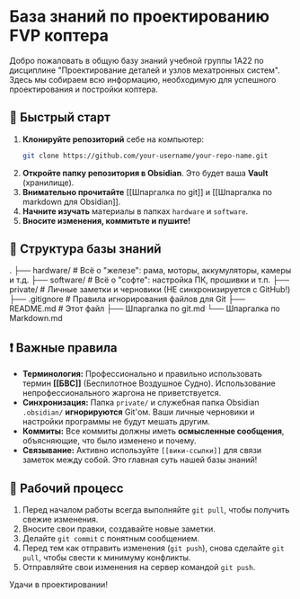 # База знаний по проектированию FVP коптера

Добро пожаловать в общую базу знаний учебной группы 1А22 по дисциплине "Проектирование деталей и узлов мехатронных систем". Здесь мы собираем всю информацию, необходимую для успешного проектирования и постройки коптера.

## 🚀 Быстрый старт

1.  **Клонируйте репозиторий** себе на компьютер:
    ```bash
    git clone https://github.com/your-username/your-repo-name.git
    ```
2.  **Откройте папку репозитория в Obsidian**. Это будет ваша **Vault** (хранилище).
3.  **Внимательно прочитайте** [[Шпаргалка по git]] и [[Шпаргалка по markdown для Obsidian]].
4.  **Начните изучать** материалы в папках `hardware` и `software`.
5.  **Вносите изменения, коммитьте и пушите!**

## 📁 Структура базы знаний
.
├── hardware/ # Всё о "железе": рама, моторы, аккумуляторы, камеры и т.д.
├── software/ # Всё о "софте": настройка ПК, прошивки и т.п.
├── private/ # Личные заметки и черновики (НЕ синхронизируется с GitHub!)
├── .gitignore # Правила игнорирования файлов для Git
├── README.md # Этот файл
├── Шпаргалка по git.md
└── Шпаргалка по Markdown.md


## ❗ Важные правила

*   **Терминология:** Профессионально и правильно использовать термин **[[БВС]]** (Беспилотное Воздушное Судно). Использование непрофессионального жаргона не приветствуется.
*   **Синхронизация:** Папка `private/` и служебная папка Obsidian `.obsidian/` **игнорируются** Git'ом. Ваши личные черновики и настройки программы не будут мешать другим.
*   **Коммиты:** Все коммиты должны иметь **осмысленные сообщения**, объясняющие, что было изменено и почему.
*   **Связывание:** Активно используйте `[[вики-ссылки]]` для связи заметок между собой. Это главная суть нашей базы знаний!

## 👥 Рабочий процесс

1.  Перед началом работы всегда выполняйте `git pull`, чтобы получить свежие изменения.
2.  Вносите свои правки, создавайте новые заметки.
3.  Делайте `git commit` с понятным сообщением.
4.  Перед тем как отправить изменения (`git push`), снова сделайте `git pull`, чтобы свести к минимуму конфликты.
5.  Отправляйте свои изменения на сервер командой `git push`.

Удачи в проектировании!
